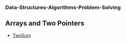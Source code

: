 ### Data-Structures-Algorithms-Problem-Solving

## Arrays and Two Pointers
- [TwoSum](https://leetcode.com/problems/two-sum/description/)



